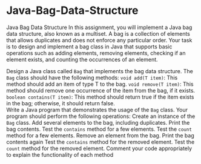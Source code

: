 # Java-Bag-Data-Structure

Java Bag Data Structure
In this assignment, you will implement a Java bag data structure, also known as a multiset. A bag is a collection of elements that allows duplicates and does not enforce any particular order. Your task is to design and implement a bag class in Java that supports basic operations such as adding elements, removing elements, checking if an element exists, and counting the occurrences of an element.

Design a Java class called `Bag` that implements the bag data structure.
The `Bag` class should have the following methods:
`void add(T item)`: This method should add an item of type T to the bag.
`void remove(T item)`: This method should remove one occurrence of the item from the bag, if it exists.
 `boolean contains(T item)`: This method should return true if the item exists in the bag; otherwise, it should return false.   
Write a Java program that demonstrates the usage of the `Bag` class. Your program should perform the following operations:
Create an instance of the `Bag` class.
Add several elements to the bag, including duplicates.
Print the bag contents.
Test the `contains` method for a few elements.
Test the `count` method for a few elements.
Remove an element from the bag.
Print the bag contents again
Test the `contains` method for the removed element.
Test the `count` method for the removed element.
Comment your code appropriately to explain the functionality of each method
